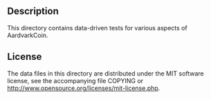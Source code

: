 Description
------------

This directory contains data-driven tests for various aspects of AardvarkCoin.

License
--------

The data files in this directory are distributed under the MIT software
license, see the accompanying file COPYING or
http://www.opensource.org/licenses/mit-license.php.

